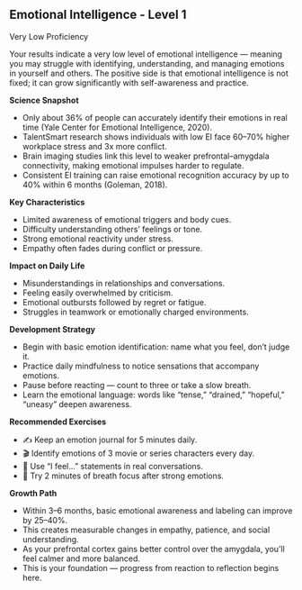 ## Emotional Intelligence - Level 1
Very Low Proficiency

Your results indicate a very low level of emotional intelligence — meaning you may struggle with identifying, understanding, and managing emotions in yourself and others. The positive side is that emotional intelligence is not fixed; it can grow significantly with self-awareness and practice.

**Science Snapshot**
- Only about 36% of people can accurately identify their emotions in real time (Yale Center for Emotional Intelligence, 2020).
- TalentSmart research shows individuals with low EI face 60–70% higher workplace stress and 3x more conflict.
- Brain imaging studies link this level to weaker prefrontal–amygdala connectivity, making emotional impulses harder to regulate.
- Consistent EI training can raise emotional recognition accuracy by up to 40% within 6 months (Goleman, 2018).

**Key Characteristics**
- Limited awareness of emotional triggers and body cues.
- Difficulty understanding others’ feelings or tone.
- Strong emotional reactivity under stress.
- Empathy often fades during conflict or pressure.

**Impact on Daily Life**
- Misunderstandings in relationships and conversations.
- Feeling easily overwhelmed by criticism.
- Emotional outbursts followed by regret or fatigue.
- Struggles in teamwork or emotionally charged environments.

**Development Strategy**
- Begin with basic emotion identification: name what you feel, don’t judge it.
- Practice daily mindfulness to notice sensations that accompany emotions.
- Pause before reacting — count to three or take a slow breath.
- Learn the emotional language: words like “tense,” “drained,” “hopeful,” “uneasy” deepen awareness.

**Recommended Exercises**
- ✍️ Keep an emotion journal for 5 minutes daily.
- 🎬 Identify emotions of 3 movie or series characters every day.
- 💬 Use “I feel…” statements in real conversations.
- 🧘 Try 2 minutes of breath focus after strong emotions.

**Growth Path**
- Within 3–6 months, basic emotional awareness and labeling can improve by 25–40%.
- This creates measurable changes in empathy, patience, and social understanding.
- As your prefrontal cortex gains better control over the amygdala, you’ll feel calmer and more balanced.
- This is your foundation — progress from reaction to reflection begins here.
